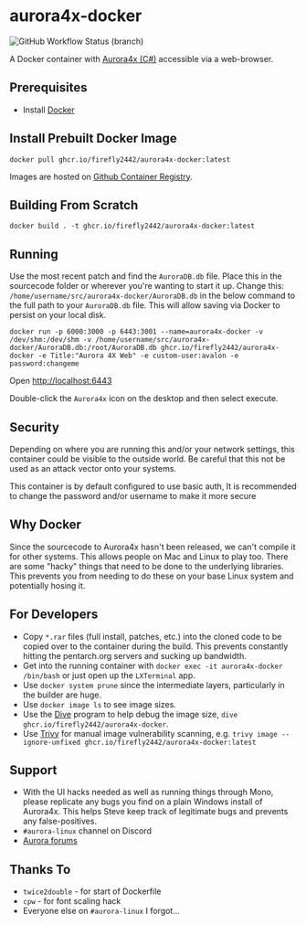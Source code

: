 # aurora4x-docker

![GitHub Workflow Status (branch)](https://img.shields.io/github/actions/workflow/status/firefly2442/aurora4x-docker/ci.yml?branch=master)

A Docker container with [Aurora4x (C#)](http://aurora2.pentarch.org/) accessible via a web-browser.

## Prerequisites

* Install [Docker](https://www.docker.com/)

## Install Prebuilt Docker Image

```shell
docker pull ghcr.io/firefly2442/aurora4x-docker:latest
```

Images are hosted on [Github Container Registry](https://github.com/firefly2442/aurora4x-docker/pkgs/container/aurora4x-docker).

## Building From Scratch

```shell
docker build . -t ghcr.io/firefly2442/aurora4x-docker:latest
```

## Running

Use the most recent patch and find the `AuroraDB.db` file.  Place this in the sourcecode folder
or wherever you're wanting to start it up.  Change this:
`/home/username/src/aurora4x-docker/AuroraDB.db` in the below command to the full path to
your `AuroraDB.db` file.  This will allow saving via Docker to persist on your local disk.

```shell
docker run -p 6000:3000 -p 6443:3001 --name=aurora4x-docker -v /dev/shm:/dev/shm -v /home/username/src/aurora4x-docker/AuroraDB.db:/root/AuroraDB.db ghcr.io/firefly2442/aurora4x-docker -e Title:"Aurora 4X Web" -e custom-user:avalon -e password:changeme
```

Open [http://localhost:6443](http://localhost:6443)

Double-click the `Aurora4x` icon on the desktop and then select execute.

## Security

Depending on where you are running this and/or your network settings, this container
could be visible to the outside world.  Be careful that this not be used as
an attack vector onto your systems.

This container is by default configured to use basic auth, It is recommended to change the password and/or username to make it more secure

## Why Docker

Since the sourcecode to Aurora4x hasn't been released, we can't compile it for other
systems.  This allows people on Mac and Linux to play too.  There are some "hacky"
things that need to be done to the underlying libraries.  This prevents you
from needing to do these on your base Linux system and potentially hosing it.

## For Developers

* Copy `*.rar` files (full install, patches, etc.) into the cloned code to be copied
over to the container during the build.  This prevents constantly hitting the
pentarch.org servers and sucking up bandwidth.
* Get into the running container with `docker exec -it aurora4x-docker /bin/bash` or
just open up the `LXTerminal` app.
* Use `docker system prune` since the intermediate layers, particularly in the builder
are huge.
* Use `docker image ls` to see image sizes.
* Use the [Dive](https://github.com/wagoodman/dive) program to help debug
the image size, `dive ghcr.io/firefly2442/aurora4x-docker`.
* Use [Trivy](https://github.com/aquasecurity/trivy) for manual image vulnerability scanning,
e.g. `trivy image --ignore-unfixed ghcr.io/firefly2442/aurora4x-docker:latest`

## Support

* With the UI hacks needed as well as running things through Mono, please replicate
any bugs you find on a plain Windows install of Aurora4x.  This helps Steve keep
track of legitimate bugs and prevents any false-positives.
* `#aurora-linux` channel on Discord
* [Aurora forums](http://aurora2.pentarch.org/)

## Thanks To

* `twice2double` - for start of Dockerfile
* `cpw` - for font scaling hack
* Everyone else on `#aurora-linux` I forgot...
